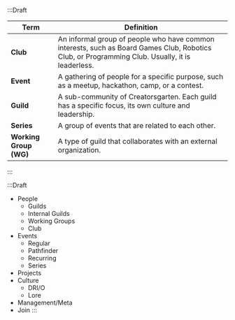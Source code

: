 :::Draft

| Term | Definition |
| --- | --- |
| **Club** | An informal group of people who have common interests, such as Board Games Club, Robotics Club, or Programming Club. Usually, it is leaderless. |
| **Event** | A gathering of people for a specific purpose, such as a meetup, hackathon, camp, or a contest. |
| **Guild** | A sub-community of Creatorsgarten. Each guild has a specific focus, its own culture and leadership. |
| **Series** | A group of events that are related to each other. |
| **Working Group (WG)** | A type of guild that collaborates with an external organization. |

:::

:::Draft
- People
	- Guilds
	 - Internal Guilds
	 - Working Groups
	 - Club
- Events
	 - Regular
	 - Pathfinder
	 - Recurring
	 - Series
- Projects
- Culture
	- DRI/O
	-  Lore
- Management/Meta
 - Join
:::